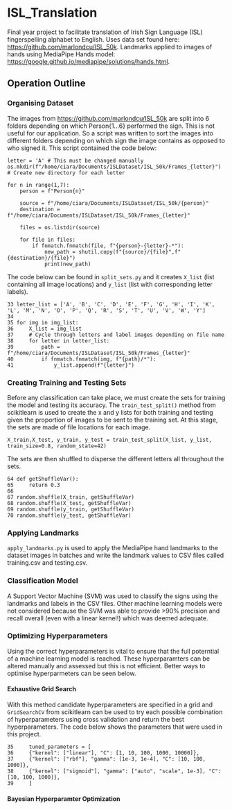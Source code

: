 # ISL_Translation
Final year project to facilitate translation of Irish Sign Language (ISL) fingerspelling alphabet to English. Uses data set found here: https://github.com/marlondcu/ISL_50k. Landmarks applied to images of hands using MediaPipe Hands model: https://google.github.io/mediapipe/solutions/hands.html.

## Operation Outline
### Organising Dataset
The images from https://github.com/marlondcu/ISL_50k are split into 6 folders depending on which Person{1...6} performed the sign. This is not useful for our application. So a script was written to sort the images into different folders depending on which sign the image contains as opposed to who signed it. This script contained the code below:
```
letter = 'A' # This must be changed manually 
os.mkdir(f"/home/ciara/Documents/ISLDataset/ISL_50k/Frames_{letter}") # Create new directory for each letter

for n in range(1,7):
    person = f"Person{n}"

    source = f"/home/ciara/Documents/ISLDataset/ISL_50k/{person}"
    destination = f"/home/ciara/Documents/ISLDataset/ISL_50k/Frames_{letter}"

    files = os.listdir(source)

    for file in files:
        if fnmatch.fnmatch(file, f"{person}-{letter}-*"):
            new_path = shutil.copy(f"{source}/{file}",f"{destination}/{file}")
            print(new_path)
```

The code below can be found in `split_sets.py` and it creates `X_list` (list containing all image locations) and `y_list` (list with corresponding letter labels).

```
33 letter_list = ['A', 'B', 'C', 'D', 'E', 'F', 'G', 'H', 'I', 'K', 'L', 'M', 'N', 'O', 'P', 'Q', 'R', 'S', 'T', 'U', 'V', 'W', 'Y']
34 
35 for img in img_list:
36     X_list = img_list
37     # Cycle through letters and label images depending on file name
38     for letter in letter_list:
39         path = f"/home/ciara/Documents/ISLDataset/ISL_50k/Frames_{letter}"
40         if fnmatch.fnmatch(img, f"{path}/*"):
41             y_list.append(f"{letter}")
```
### Creating Training and Testing Sets
Before any classification can take place, we must create the sets for training the model and testing its accuracy. The `train_test_split()` method from scikitlearn is used to create the x and y lists for both training and testing given the proportion of images to be sent to the training set. At this stage, the sets are made of file locations for each image.
```
X_train,X_test, y_train, y_test = train_test_split(X_list, y_list, train_size=0.8, random_state=42)
```

The sets are then shuffled to disperse the different letters all throughout the sets.
```
64 def getShuffleVar():
65     return 0.3
66 
67 random.shuffle(X_train, getShuffleVar)
68 random.shuffle(X_test, getShuffleVar)
69 random.shuffle(y_train, getShuffleVar)
70 random.shuffle(y_test, getShuffleVar)
```

### Applying Landmarks
`apply_landmarks.py` is used to apply the MediaPipe hand landmarks to the dataset images in batches and write the landmark values to CSV files called training.csv and testing.csv.

### Classification Model
A Support Vector Machine (SVM) was used to classify the signs using the landmarks and labels in the CSV files. Other machine learning models were not considered because the SVM was able to provide >90% precision and recall overall (even with a linear kernel!) which was deemed adequate. 

### Optimizing Hyperparameters
Using the correct hyperparameters is vital to ensure that the full poterntial of a machine learning model is reached. These hyperparamters can be altered manually and assessed but this is not efficient. Better ways to optimise hyperparmeters can be seen below.

#### Exhaustive Grid Search
With this method candidate hyperparameters are specified in a grid and `GridSearchCV` from scikitlearn can be used to try each possible combination of hyperparameters using cross validation and return the best hyperparameters. The code below shows the parameters that were used in this project.
```
35     tuned_parameters = [
36     {"kernel": ["linear"], "C": [1, 10, 100, 1000, 10000]},
37     {"kernel": ["rbf"], "gamma": [1e-3, 1e-4], "C": [10, 100, 1000]},
38     {"kernel": ["sigmoid"], "gamma": ["auto", "scale", 1e-3], "C": [10, 100, 1000]},
39     ]
```
#### Bayesian Hyperparamter Optimization
